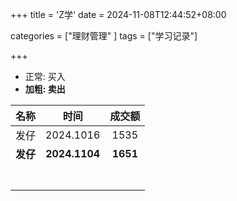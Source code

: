 +++
title = 'Z学'
date = 2024-11-08T12:44:52+08:00



categories = ["理财管理" ] 
tags = ["学习记录"]

+++







- 正常: 买入
- **加粗: 卖出**



|   名称   |     时间      |  成交额  |
| :------: | :-----------: | :------: |
|   发仔   |   2024.1016   |   1535   |
| **发仔** | **2024.1104** | **1651** |
|          |               |          |
|          |               |          |
|          |               |          |
|          |               |          |
|          |               |          |
|          |               |          |
|          |               |          |
